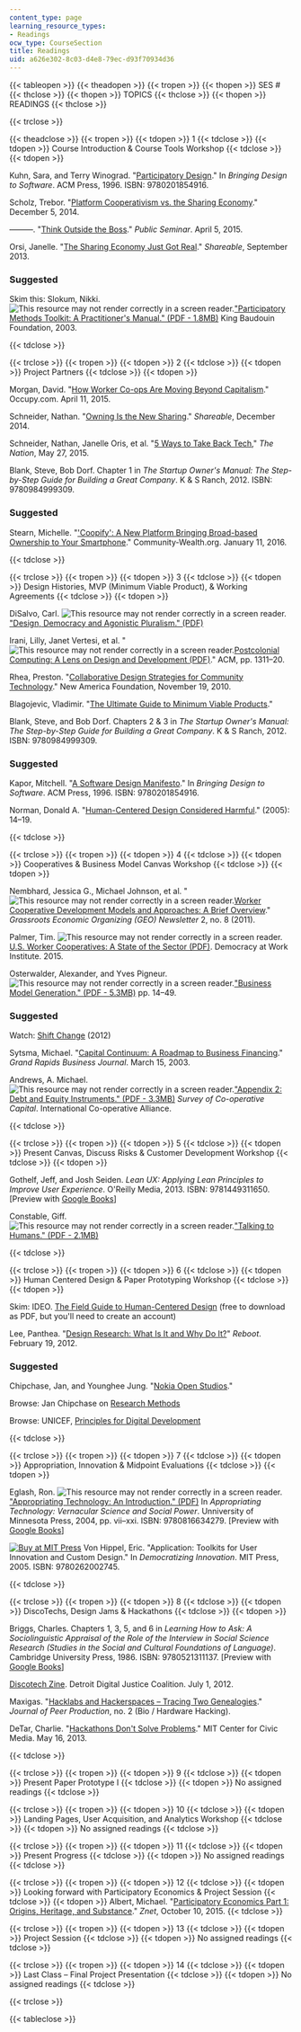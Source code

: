 ```yaml
---
content_type: page
learning_resource_types:
- Readings
ocw_type: CourseSection
title: Readings
uid: a626e302-8c03-d4e8-79ec-d93f70934d36
---
```


{{< tableopen >}}
{{< theadopen >}}
{{< tropen >}}
{{< thopen >}}
SES #
{{< thclose >}}
{{< thopen >}}
TOPICS
{{< thclose >}}
{{< thopen >}}
READINGS
{{< thclose >}}

{{< trclose >}}

{{< theadclose >}}
{{< tropen >}}
{{< tdopen >}}
1
{{< tdclose >}}
{{< tdopen >}}
Course Introduction & Course Tools Workshop
{{< tdclose >}}
{{< tdopen >}}


Kuhn, Sara, and Terry Winograd. "[Participatory Design](http://hci.stanford.edu/publications/bds/14-p-partic.html)." In _Bringing Design to Software_. ACM Press, 1996. ISBN: 9780201854916.

Scholz, Trebor. "[Platform Cooperativism vs. the Sharing Economy](http://tinyurl.com/oj8rna2)." December 5, 2014.

———. "[Think Outside the Boss](http://www.publicseminar.org/2015/04/think-outside-the-boss/#.VUoVZEuhIds)." _Public Seminar_. April 5, 2015.

Orsi, Janelle. "[The Sharing Economy Just Got Real](http://www.shareable.net/blog/the-sharing-economy-just-got-real)." _Shareable_, September 2013.

### Suggested

Skim this: Slokum, Nikki. ![This resource may not render correctly in a screen reader.](/images/inacessible.gif)["Participatory Methods Toolkit: A Practitioner's Manual." (PDF - 1.8MB)](http://archive.unu.edu/hq/library/Collection/PDF_files/CRIS/PMT.pdf) King Baudouin Foundation, 2003.


{{< tdclose >}}

{{< trclose >}}
{{< tropen >}}
{{< tdopen >}}
2
{{< tdclose >}}
{{< tdopen >}}
Project Partners
{{< tdclose >}}
{{< tdopen >}}


Morgan, David. "[How Worker Co-ops Are Moving Beyond Capitalism](http://www.occupy.com/article/how-worker-co-ops-are-moving-beyond-capitalism)." Occupy.com. April 11, 2015.

Schneider, Nathan. "[Owning Is the New Sharing](http://www.shareable.net/blog/owning-is-the-new-sharing)." _Shareable_, December 2014.

Schneider, Nathan, Janelle Oris, et al. "[5 Ways to Take Back Tech](https://www.thenation.com/article/5-ways-take-back-tech/)," _The Nation_, May 27, 2015.

Blank, Steve, Bob Dorf. Chapter 1 in _The Startup Owner's Manual: The Step-by-Step Guide for Building a Great Company_. K & S Ranch, 2012. ISBN: 9780984999309.

### Suggested

Stearn, Michelle. "['Coopify': A New Platform Bringing Broad-based Ownership to Your Smartphone](http://staging.community-wealth.org/content/coopify-new-platform-bringing-broad-based-ownership-your-smartphone)." Community-Wealth.org. January 11, 2016.


{{< tdclose >}}

{{< trclose >}}
{{< tropen >}}
{{< tdopen >}}
3
{{< tdclose >}}
{{< tdopen >}}
Design Histories, MVP (Minimum Viable Product), & Working Agreements
{{< tdclose >}}
{{< tdopen >}}


DiSalvo, Carl. ![This resource may not render correctly in a screen reader.](/images/inacessible.gif)["Design, Democracy and Agonistic Pluralism." (PDF)](http://www.drs2010.umontreal.ca/data/PDF/031.pdf)

Irani, Lilly, Janet Vertesi, et al. "![This resource may not render correctly in a screen reader.](/images/inacessible.gif)[Postcolonial Computing: A Lens on Design and Development (PDF)](http://www.dourish.com/publications/2010/chi2010-postcolonial.pdf)." ACM, pp. 1311–20.

Rhea, Preston. "[Collaborative Design Strategies for Community Technology](https://www.newamerica.org/oti/blog/collaborative-design-strategies-for-community-technology/)." New America Foundation, November 19, 2010.

Blagojevic, Vladimir. "[The Ultimate Guide to Minimum Viable Products](http://scalemybusiness.com/the-ultimate-guide-to-minimum-viable-products/8/)."

Blank, Steve, and Bob Dorf. Chapters 2 & 3 in _The Startup Owner's Manual: The Step-by-Step Guide for Building a Great Company_. K & S Ranch, 2012. ISBN: 9780984999309.

### Suggested

Kapor, Mitchell. "[A Software Design Manifesto](http://hci.stanford.edu/publications/bds/1-kapor.html)." In _Bringing Design to Software_. ACM Press, 1996. ISBN: 9780201854916.

Norman, Donald A. "[Human-Centered Design Considered Harmful](http://www.jnd.org/dn.mss/human-centered_design_considered_harmful.html)." (2005): 14–19.


{{< tdclose >}}

{{< trclose >}}
{{< tropen >}}
{{< tdopen >}}
4
{{< tdclose >}}
{{< tdopen >}}
Cooperatives & Business Model Canvas Workshop
{{< tdclose >}}
{{< tdopen >}}


Nembhard, Jessica G., Michael Johnson, et al. "![This resource may not render correctly in a screen reader.](/images/inacessible.gif)[Worker Cooperative Development Models and Approaches: A Brief Overview](http://geo.coop/node/627)." _Grassroots Economic Organizing (GEO) Newsletter_ 2, no. 8 (2011).

Palmer, Tim. ![This resource may not render correctly in a screen reader.](/images/inacessible.gif)[U.S. Worker Cooperatives: A State of the Sector (PDF)](http://institute.coop/sites/default/files/resources/State_of_the_sector_0.pdf). Democracy at Work Institute. 2015.

Osterwalder, Alexander, and Yves Pigneur. ![This resource may not render correctly in a screen reader.](/images/inacessible.gif)["Business Model Generation." (PDF - 5.3MB)](http://www.businessmodelgeneration.com/downloads/businessmodelgeneration_preview.pdf) pp. 14–49.

### Suggested

Watch: [Shift Change](http://shiftchange.org/) (2012)

Sytsma, Michael. "[Capital Continuum: A Roadmap to Business Financing](https://grbj.com/opinion/capital-continuum-a-roadmap-to-business-financing/)." _Grand Rapids Business Journal_. March 15, 2003.

Andrews, A. Michael. ![This resource may not render correctly in a screen reader.](/images/inacessible.gif)["Appendix 2: Debt and Equity Instruments." (PDF - 3.3MB)](https://www.researchgate.net/publication/274384036_Survey_of_Cooperative_Capital) _Survey of Co-operative Capital_. International Co-operative Alliance.


{{< tdclose >}}

{{< trclose >}}
{{< tropen >}}
{{< tdopen >}}
5
{{< tdclose >}}
{{< tdopen >}}
Present Canvas, Discuss Risks & Customer Development Workshop
{{< tdclose >}}
{{< tdopen >}}


Gothelf, Jeff, and Josh Seiden. _Lean UX: Applying Lean Principles to Improve User Experience_. O'Reilly Media, 2013. ISBN: 9781449311650. \[Preview with [Google Books](http://books.google.com/books?id=7TDQ4WZ1BHoC&pg=PAfrontcover)\]

Constable, Giff. ![This resource may not render correctly in a screen reader.](/images/inacessible.gif)["Talking to Humans." (PDF - 2.1MB)](https://s3.amazonaws.com/TalkingtoHumans/Talking+to+Humans.pdf)


{{< tdclose >}}

{{< trclose >}}
{{< tropen >}}
{{< tdopen >}}
6
{{< tdclose >}}
{{< tdopen >}}
Human Centered Design & Paper Prototyping Workshop
{{< tdclose >}}
{{< tdopen >}}


Skim: IDEO. [The Field Guide to Human-Centered Design](http://www.designkit.org/resources/1) (free to download as PDF, but you'll need to create an account)

Lee, Panthea. "[Design Research: What Is It and Why Do It?](http://reboot.org/2012/02/19/design-research-what-is-it-and-why-do-it/)" _Reboot_. February 19, 2012.

### Suggested

Chipchase, Jan, and Younghee Jung. "[Nokia Open Studios](http://www.slideshare.net/janchip/nokia-open-studios-presentation)."

Browse: Jan Chipchase on [Research Methods](http://janchipchase.com/themes/research-methods/)

Browse: UNICEF, [Principles for Digital Development](http://www.unicefstories.org/principles/)


{{< tdclose >}}

{{< trclose >}}
{{< tropen >}}
{{< tdopen >}}
7
{{< tdclose >}}
{{< tdopen >}}
Appropriation, Innovation & Midpoint Evaluations
{{< tdclose >}}
{{< tdopen >}}


Eglash, Ron. ![This resource may not render correctly in a screen reader.](/images/inacessible.gif)["Appropriating Technology: An Introduction." (PDF)](http://appropriatingtechnology.org/?q=node/155) In _Appropriating Technology: Vernacular Science and Social Power_. Unniversity of Minnesota Press, 2004, pp. vii–xxi. ISBN: 9780816634279. \[Preview with [Google Books](http://books.google.com/books?id=Q7dgWYaDHTUC&pg=PAfrontcover)\]

[![Buy at MIT Press](/images/mp_logo.gif)](https://mitpress.mit.edu/9780262002745) Von Hippel, Eric. "Application: Toolkits for User Innovation and Custom Design." In _Democratizing Innovation_. MIT Press, 2005. ISBN: 9780262002745.


{{< tdclose >}}

{{< trclose >}}
{{< tropen >}}
{{< tdopen >}}
8
{{< tdclose >}}
{{< tdopen >}}
DiscoTechs, Design Jams & Hackathons
{{< tdclose >}}
{{< tdopen >}}


Briggs, Charles. Chapters 1, 3, 5, and 6 in _Learning How to Ask: A Sociolinguistic Appraisal of the Role of the Interview in Social Science Research (Studies in the Social and Cultural Foundations of Language)_. Cambridge University Press, 1986. ISBN: 9780521311137. \[Preview with [Google Books](http://books.google.com/books?id=HDbsF4_aeiEC&pg=PAfrontcover)\]

[Discotech Zine](http://detroitdjc.org/?p=468). Detroit Digital Justice Coalition. July 1, 2012.

Maxigas. "[Hacklabs and Hackerspaces – Tracing Two Genealogies](http://peerproduction.net/issues/issue-2/peer-reviewed-papers/hacklabs-and-hackerspaces/)." _Journal of Peer Production_, no. 2 (Bio / Hardware Hacking).

DeTar, Charlie. "[Hackathons Don't Solve Problems](https://civic.mit.edu/blog/cfd/hackathons-dont-solve-problems)." MIT Center for Civic Media. May 16, 2013.


{{< tdclose >}}

{{< trclose >}}
{{< tropen >}}
{{< tdopen >}}
9
{{< tdclose >}}
{{< tdopen >}}
Present Paper Prototype I
{{< tdclose >}}
{{< tdopen >}}
No assigned readings
{{< tdclose >}}

{{< trclose >}}
{{< tropen >}}
{{< tdopen >}}
10
{{< tdclose >}}
{{< tdopen >}}
Landing Pages, User Acquisition, and Analytics Workshop
{{< tdclose >}}
{{< tdopen >}}
No assigned readings
{{< tdclose >}}

{{< trclose >}}
{{< tropen >}}
{{< tdopen >}}
11
{{< tdclose >}}
{{< tdopen >}}
Present Progress
{{< tdclose >}}
{{< tdopen >}}
No assigned readings
{{< tdclose >}}

{{< trclose >}}
{{< tropen >}}
{{< tdopen >}}
12
{{< tdclose >}}
{{< tdopen >}}
Looking forward with Participatory Economics & Project Session
{{< tdclose >}}
{{< tdopen >}}
Albert, Michael. "[Participatory Economics Part 1: Origins, Heritage, and Substance](https://zcomm.org/znetarticle/participatory-economics-part-1-origins-heritage-and-substance/)." _Znet_, October 10, 2015.
{{< tdclose >}}

{{< trclose >}}
{{< tropen >}}
{{< tdopen >}}
13
{{< tdclose >}}
{{< tdopen >}}
Project Session
{{< tdclose >}}
{{< tdopen >}}
No assigned readings
{{< tdclose >}}

{{< trclose >}}
{{< tropen >}}
{{< tdopen >}}
14
{{< tdclose >}}
{{< tdopen >}}
Last Class – Final Project Presentation
{{< tdclose >}}
{{< tdopen >}}
No assigned readings
{{< tdclose >}}

{{< trclose >}}

{{< tableclose >}}